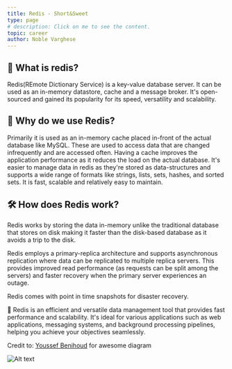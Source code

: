```yaml
---
title: Redis - Short&Sweet
type: page
# description: Click on me to see the content.
topic: career
author: Noble Varghese
---
```


## 🔎 What is redis?
Redis(REmote Dictionary Service) is a key-value database server. It can be used as an in-memory datastore, cache and a message broker. It's open-sourced and gained its popularity for its speed, versatility and scalability.

## 🧐 Why do we use Redis?

Primarily it is used as an in-memory cache placed in-front of the actual database like MySQL.
These are used to access data that are changed infrequently and are accessed often. Having a cache improves the application performance as it reduces the load on the actual database.
It's easier to manage data in redis as they're stored as data-structures and supports a wide range of formats like strings, lists, sets, hashes, and sorted sets.
It is fast, scalable and relatively easy to maintain.

## 🛠️ How does Redis work?

Redis works by storing the data in-memory unlike the traditional database that stores on disk making it faster than the disk-based database as it avoids a trip to the disk.

Redis employs a primary-replica architecture and supports asynchronous replication where data can be replicated to multiple replica servers. This provides improved read performance (as requests can be split among the servers) and faster recovery when the primary server experiences an outage. 

Redis comes with point in time snapshots for disaster recovery.

🚀 Redis is an efficient and versatile data management tool that provides fast performance and scalability. It's ideal for various applications such as web applications, messaging systems, and background processing pipelines, helping you achieve your objectives seamlessly.

Credit to: [Youssef Benihoud](https://www.linkedin.com/in/ACoAAEG5tycBZiznaVdUQiOv1BLYM76HVKj6aiE) for awesome diagram

![Alt text](https://noble-varghese.github.io/portfolio/images/redis.jpeg "Redis Architecture Diagram")